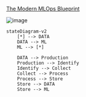 [The Modern MLOps Blueprint](https://medium.com/slalom-data-ai/the-modern-mlops-blueprint-c8322af69d21)

![image](https://user-images.githubusercontent.com/61100293/218274734-927a6979-71ab-439a-98d4-6737fedf455a.png)

```mermaid
stateDiagram-v2
    [*] --> DATA
    DATA --> ML
    ML --> [*]

    DATA --> Production
    Production --> Identify
    Identify --> Collect
    Collect --> Process
    Process --> Store
    Store --> DATA 
    Store --> ML 

```

